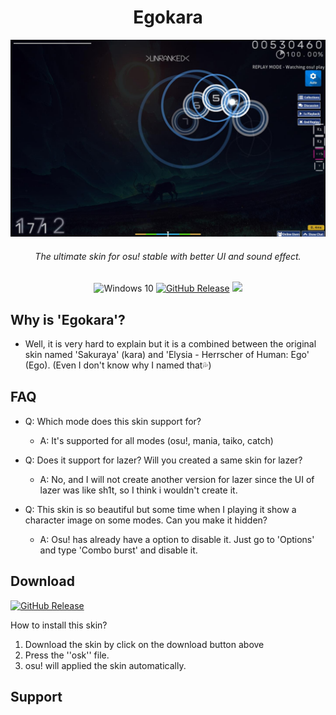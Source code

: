 <div align="center">
<h1>Egokara</h1> 

![lpreview](./img/desktoppreview.jpg)
<h6>The ultimate skin for osu! stable with better UI and sound effect.</h6>
<img src="https://img.shields.io/badge/Windows-7+-49be25?labelColor=282c34&logo=Windows" alt="Windows 10" />
<a href="https://github.com/kleqing/Egokara/releases/latest"><img src="https://img.shields.io/github/v/release/kleqing/Egokara?labelColor=282c34&logo=GitHub" alt="GitHub Release"/></a>
<img src="https://img.shields.io/github/repo-size/kleqing/Egokara?color=f05138">
</div>

## Why is 'Egokara'?

* Well, it is very hard to explain but it is a combined between the original skin named 'Sakuraya' (kara) and 'Elysia - Herrscher of Human: Ego' (Ego). (Even I don't know why I named that💦)

## FAQ

* Q: Which mode does this skin support for?
    * A: It's supported for all modes (osu!, mania, taiko, catch)

* Q: Does it support for lazer? Will you created a same skin for lazer?
    * A: No, and I will not create another version for lazer since the UI of lazer was like sh1t, so I think i wouldn't create it.

* Q: This skin is so beautiful but some time when I playing it show a character image on some modes. Can you make it hidden?
    * A: Osu! has already have a option to disable it. Just go to 'Options' and type 'Combo burst' and disable it.

## Download

[![GitHub Release](https://img.shields.io/github/v/release/kleqing/Egokara?labelColor=282c34&logo=GitHub&style=for-the-badge)](https://github.com/kleqing/Egokara/releases/latest)

How to install this skin?
1. Download the skin by click on the download button above
2. Press the ''osk'' file.
3. osu! will applied the skin automatically.

## Support


